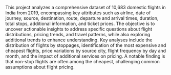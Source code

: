 This project analyzes a comprehensive dataset of 10,683 domestic flights in India from 2019, encompassing key attributes such as airline, date of journey, source, destination, route, departure and arrival times, duration, total stops, additional information, and ticket prices. The objective is to uncover actionable insights to address specific questions about flight distributions, pricing trends, and travel patterns, while also exploring additional trends to enhance understanding. Key analyses include the distribution of flights by stoppages, identification of the most expensive and cheapest flights, price variations by source city, flight frequency by day and month, and the impact of additional services on pricing.  A notable finding is that non-stop flights are often among the cheapest, challenging common assumptions about flight pricing.

